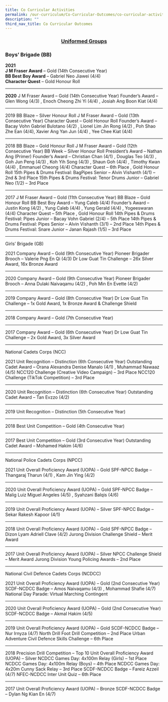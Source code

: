 ```yaml
---
title: Co Curricular Activities
permalink: /our-curriculum/Co-Curricular-Outcomes/co-curricular-activities
description: ""
third_nav_title: Co Curricular Outcomes
---
```

<center><u><h3>Uniformed Groups</h3></u></center>

<h3>Boys’ Brigade (BB)</h3>

**2021**
<br>**J M Fraser Award** – Gold (14th Consecutive Year) 
<br>**BB Best Boy Award** – Gabriel Neo Jiawei (4/4)
<br>**Character Quest** – Gold Honour Roll
______________________________________________________________________________________

**2020**
J M Fraser Award – Gold (14th Consecutive Year) 
Founder’s Award – Glen Wong (4/3) , Enoch Cheong Zhi Yi (4/4) , Josiah Ang Boon Kiat (4/4)
______________________________________________________________________________________

2019
BB Blaze – Silver Honour Roll 
J M Fraser Award – Gold (13th Consecutive Year)
Character Quest – Gold Honour Roll
Founder’s Award – Bacay Vohn Gabriel Bulotano (4/2) , Lionel Lim Jin Rong (4/2) ,
                                 Poh Shao Zhe Ean (4/4), Xavier Ang Yan Jun (4/4) , Yee Chee Kiat (4/4)
______________________________________________________________________________________

2018
BB Blaze – Gold Honour Roll
J M Fraser Award – Gold (12th Consecutive Year)
BB Week – Silver Honour Roll
President’s Award – Nathan Ang (Primer)
Founder’s Award – Christian Chan (4/1) , Douglas Teo (4/3) , Goh Jun Peng (4/3) , Koh Yih Song (4/3) ,                                       Shaun Goh (4/4) , Timothy Kwan (4/4) , Emmanuel Cheong (4/4)
Character Quest – 6th Place , Gold Honour Roll
15th Pipes & Drums Festival: BagPipes Senior – Alvin Vishanth (4/1) – 2nd & 3rd Place
15th Pipes & Drums Festival: Tenor Drums Junior – Gabriel Neo (1/2) – 3rd Place
______________________________________________________________________________________

2017
J M Fraser Award – Gold (11th Consecutive Year)
BB Blaze – Gold Honour Roll
BB Best Boy Award – Yung Caleb (4/4)
Founder’s Award – Justin Kong (4/2) , Yung Caleb (4/4) , Yung Gerald (4/4) , Yogeeswaran (4/4)
Character Quest – 5th Place , Gold Honour Roll
14th Pipes & Drums Festival: Pipes Junior – Bacay Vohn Gabriel (2/4) – 5th Place
14th Pipes & Drums Festival: Pipes Senior – Alvin Vishanth (3/1) – 2nd Place
14th Pipes & Drums Festival: Snare Junior – Janan Rajash (1/5) – 3rd Place
______________________________________________________________________________________
Girls’ Brigade (GB)

2021
Company Award – Gold (9th Consecutive Year)
Pioneer Brigader Brooch – Valerie Png En Qi (4/3)
Dr Low Guat Tin Challenge – 26x Silver Award, 16x Bronze Award
______________________________________________________________________________________

2020
Company Award – Gold (9th Consecutive Year)
Pioneer Brigader Brooch – Anna Dulaki Naivaqamu (4/2) , Poh Min En Evette (4/2)
______________________________________________________________________________________

2019
Company Award – Gold (8th Consecutive Year)
Dr Low Guat Tin Challenge – 1x Gold Award, 1x Bronze Award & Challenge Shield
______________________________________________________________________________________

2018
Company Award – Gold (7th Consecutive Year)
______________________________________________________________________________________

2017
Company Award – Gold (6th Consecutive Year)
Dr Low Guat Tin Challenge – 2x Gold Award, 3x Silver Award
______________________________________________________________________________________
National Cadets Corps (NCC)

2021
Unit Recognition – Distinction (6th Consecutive Year)
Outstanding Cadet Award – Orana Alexandra Denise Manalo (4/1) , Muhammad Nawaaz (4/5)
NCC120 Challenge (Creative Video Campaign) – 3rd Place
NCC120 Challenge (TikTok Competition) – 3rd Place
______________________________________________________________________________________

2020
Unit Recognition – Distinction (6th Consecutive Year)
Outstanding Cadet Award – Tan Evzzo (4/2)
______________________________________________________________________________________

2019
Unit Recognition – Distinction (5th Consecutive Year)
______________________________________________________________________________________

2018
Best Unit Competition – Gold (4th Consecutive Year)
______________________________________________________________________________________

2017
Best Unit Competition – Gold (3rd Consecutive Year)
Outstanding Cadet Award – Mohamed Hakim (4/6)
______________________________________________________________________________________
National Police Cadets Corps (NPCC)

2021
Unit Overall Proficiency Award (UOPA) – Gold
SPF-NPCC Badge –Thangaraj Tharun (4/1) , Kam Jin Ying (4/2)
______________________________________________________________________________________

2020
Unit Overall Proficiency Award (UOPA) – Gold
SPF-NPCC Badge – Malig Luiz Miguel Angeles (4/5) , Syahzani Balqis (4/6)
______________________________________________________________________________________

2019
Unit Overall Proficiency Award (UOPA) – Silver
SPF-NPCC Badge – Sekar Rakesh Kapoor (4/1)
______________________________________________________________________________________

2018
Unit Overall Proficiency Award (UOPA) – Gold
SPF-NPCC Badge – Dizon Lyam Adriell Clave (4/2)
Jurong Division Challenge Shield – Merit Award
______________________________________________________________________________________

2017
Unit Overall Proficiency Award (UOPA) – Silver
NPCC Challenge Shield – Merit Award
Jurong Division Young Policing Awards – 2nd Place
______________________________________________________________________________________
National Civil Defence Cadets Corps (NCDCC)

2021
Unit Overall Proficiency Award (UOPA) – Gold (2nd Consecutive Year)
SCDF-NCDCC Badge – Amos Naivaqamu (4/3) , Mohammad Shafie (4/7)
National Day Parade: Virtual Marching Contingent 
______________________________________________________________________________________
2020
Unit Overall Proficiency Award (UOPA) – Gold (2nd Consecutive Year)
SCDF-NCDCC Badge – Akmal Hakim (4/5)
______________________________________________________________________________________

2019
Unit Overall Proficiency Award (UOPA) – Gold
SCDF-NCDCC Badge – Nur Irnyza (4/7)
North Drill Foot Drill Competition – 2nd Place
Urban Adventure Civil Defence Skills Challenge – 6th Place
______________________________________________________________________________________

2018
Precision Drill Competition – Top 10
Unit Overall Proficiency Award (UOPA) – Silver
NCDCC Games Day: 4x100m Relay (Girls) – 1st Place
NCDCC Games Day: 4x100m Relay (Boys) – 4th Place
NCDCC Games Day: 4x20m Cunny Sack Relay – 3rd Place
SCDF-NCDCC Badge – Fareiz Azzeil (4/7)
NFEC-NCDCC Inter Unit Quiz – 6th Place
______________________________________________________________________________________

2017
Unit Overall Proficiency Award (UOPA) – Bronze 
SCDF-NCDCC Badge – Dylan Ng Kian En (4/7)